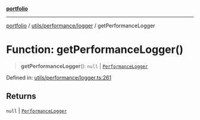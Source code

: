 [**portfolio**](../../../../README.md)

***

[portfolio](../../../../modules.md) / [utils/performance/logger](../README.md) / getPerformanceLogger

# Function: getPerformanceLogger()

> **getPerformanceLogger**(): `null` \| [`PerformanceLogger`](../classes/PerformanceLogger.md)

Defined in: [utils/performance/logger.ts:261](https://github.com/tnorlund/Portfolio/blob/ca898a59e393128effd13e7124ea86b6d84ce087/portfolio/utils/performance/logger.ts#L261)

## Returns

`null` \| [`PerformanceLogger`](../classes/PerformanceLogger.md)
